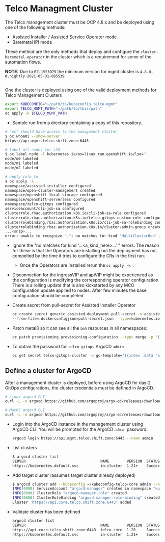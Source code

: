 # Telco Managment Cluster

The Telco management cluster must be OCP 4.8.x and be deployed using one of the following methods:

- Assisted Installer / Assisted Service Operator mode
- Baremetal IPI mode

These method are the only methods that deploy and configure the `cluster-baremetal-operator` in the cluster which is a requirement for some of the automation flows.

**NOTE:** Due to `BZ-1953979` the minimum version for mgmt cluster is `4.8.0-0.nightly-2021-05-31-085539`

##

One the cluster is deployed using one of the valid deployment methods for Telco Management Clusters

```bash
export KUBECONFIG="~/path/to/kubeconfig-telco-mgmt"
export TELCO_MGMT_PATH="~/path/to/this/path"
oc apply -k $TELCO_MGMT_PATH
```

- Sample run from a drectory containing a copy of this repository.

```bash
# "oc" should have access to the management cluster 
$ oc whoami --show-server
https://api.mgmt.telco.shift.zone:6443

# label all nodes for LSO
$ oc label node -l kubernetes.io/os=linux ran.openshift.io/lso=''
node/m0 labeled
node/m1 labeled
node/m2 labeled

# apply role to 
$ oc apply -k .
namespace/assisted-installer configured
namespace/open-cluster-management created
namespace/openshift-local-storage configured
namespace/openshift-serverless configured
namespace/telco-gitops configured
serviceaccount/cli-job-sa configured
clusterrole.rbac.authorization.k8s.io/cli-job-sa-role configured
clusterrole.rbac.authorization.k8s.io/telco-gitops-custom-role configured
clusterrolebinding.rbac.authorization.k8s.io/cli-job-sa-rolebinding configured
clusterrolebinding.rbac.authorization.k8s.io/cluster-admin-group created
...<snip>...
error: unable to recognize ".": no matches for kind "MultiClusterHub" in version "operator.open-cluster-management.io/v1"
```

- Ignore the "no matches for kind '...<a_kind_here>...' " errors. The reason for these is that the Operators are installing but the deployment has not compelted by the time it tries to configure the CRs in the first run.
  - Once the Operators are installed rerun the `oc apply -k .`
- Disconnection for the ingressVIP and apiVIP might be experienced as the configuration is modifying the corresponding operator configuration. There is a rolling update that is also kickstarted by any MCO configuration update applied to nodes. After few minutes the base configuration should be completed
- Create secret from pull-secret for Assisted Installer Operator

    ```bash
    oc create secret generic assisted-deployment-pull-secret -n assisted-installer \
    --from-file=.dockerconfigjson=pull-secret.json --type=kubernetes.io/dockerconfigjson
    ```

- Patch metal3 so it can see all the `bmh` resources in all namespaces:
  
    ```bash
    oc patch provisioning provisioning-configuration --type merge -p '{"spec":{"watchAllNamespaces": true}}'
    ```
- To obtain the password for `telco-gitops` ArgoCD `admin`
  
    ```bash
    oc get secret telco-gitops-cluster -o go-template='{{index .data "admin.password"}}' | base64 -d
    ```

## Define a cluster for ArgoCD

After a management cluster is deployed, before using ArgoCD for day-2 GitOps configurations, the cluster credentials must be defined in ArgoCD.

```bash
# Linux argocd CLI 
curl -L -o argocd https://github.com/argoproj/argo-cd/releases/download/v2.0.5/argocd-linux-amd64

# MacOS argocd CLI
curl -L -o argocd https://github.com/argoproj/argo-cd/releases/download/v2.0.5/argocd-darwin-amd64
```

- Login into the ArgoCD instance in the management cluster using ArgoCD CLI. You will be prompted for the ArgoCD `admin` password.

    ```bash
    argocd login https://api.mgmt.telco.shift.zone:6443 --name admin
    ```

- List clusters
  
    ```bash
    $ argocd cluster list
    SERVER                                  NAME        VERSION  STATUS      MESSAGE
    https://kubernetes.default.svc          in-cluster  1.21+    Successful
    ```

- Add target cluster (assumes target cluster already deployed)

    ```bash
    $ argocd cluster add --kubeconfig ~/kubeconfig-telco-core admin --name telco-core
    INFO[0000] ServiceAccount "argocd-manager" created in namespace "kube-system"
    INFO[0000] ClusterRole "argocd-manager-role" created
    INFO[0000] ClusterRoleBinding "argocd-manager-role-binding" created
    Cluster 'https://api.core.telco.shift.zone:6443' added
    ```

- Validate cluster has been defined

    ```bash
    argocd cluster list
    SERVER                                  NAME        VERSION  STATUS      MESSAGE
    https://api.core.telco.shift.zone:6443  telco-core  1.20     Successful
    https://kubernetes.default.svc          in-cluster  1.21+    Successful
    ```
